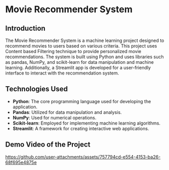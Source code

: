 # Movie Recommender System

## Introduction

The Movie Recommender System is a machine learning project designed to recommend movies to users based on various criteria. This project uses Content based Filtering technique to 
provide personalized movie recommendations. The system is built using Python and uses libraries such as pandas, NumPy, and scikit-learn for data manipulation and machine learning. Additionally, a 
Streamlit app is developed for a user-friendly interface to interact with the recommendation system.

## Technologies Used

- **Python**: The core programming language used for developing the application.
- **Pandas**: Utilized for data manipulation and analysis.
- **NumPy**: Used for numerical operations.
- **Scikit-learn**: Employed for implementing machine learning algorithms.
- **Streamlit**: A framework for creating interactive web applications.


## Demo Video of the Project

https://github.com/user-attachments/assets/757794cd-e554-4153-ba26-68f695e4875e
